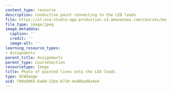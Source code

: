 ```yaml
---
content_type: resource
description: Conductive paint connecting to the LED leads
file: https://ol-ocw-studio-app-production.s3.amazonaws.com/courses/mas-714j-technologies-for-creative-learning-fall-2009/f80a09656a6022be67104ed0bad6a4e4_Image7.jpg
file_type: image/jpeg
image_metadata:
  caption: ''
  credit: ''
  image-alt: ''
learning_resource_types:
- Assignments
parent_title: Assignments
parent_type: CourseSection
resourcetype: Image
title: Photo of painted lines onto the LED leads
type: OCWImage
uid: f80a0965-6a60-22be-6710-4ed0bad6a4e4
---
```

